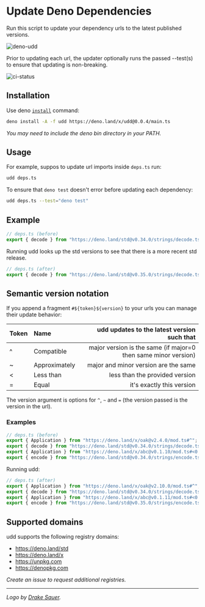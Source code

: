 # Update Deno Dependencies

Run this script to update your dependency urls to the latest published versions.

![deno-udd](https://user-images.githubusercontent.com/1931852/76134819-37add280-5fd6-11ea-96c3-adbd57cfa68c.jpg)

Prior to updating each url, the updater optionally runs the passed --test(s)
to ensure that updating is non-breaking.

![ci-status](https://github.com/hayd/deno-udd/workflows/ci/badge.svg)

## Installation

Use deno [`install`](https://deno.land/std/manual.md#installing-executable-scripts) command:

```sh
deno install -A -f udd https://deno.land/x/udd@0.0.4/main.ts
```
_You may need to include the deno bin directory in your PATH._

## Usage

For example, suppos to update url imports inside `deps.ts` run:

```sh
udd deps.ts
```

To ensure that `deno test` doesn't error before updating each dependency:

```sh
udd deps.ts --test="deno test"
```

## Example

```ts
// deps.ts (before)
export { decode } from "https://deno.land/std@v0.34.0/strings/decode.ts";
```

Running udd looks up the std versions to see that there is a more recent std release.

```ts
// deps.ts (after)
export { decode } from "https://deno.land/std@v0.35.0/strings/decode.ts";
```

## Semantic version notation

If you append a fragment `#${token}${version}` to your urls you can manage their update behavior:

| Token | Name | udd updates to the latest version such that |
| :---  | :--- |     ---: |
| ^ | Compatible    | major version is the same (if major=0 then same minor version) |
| ~ | Approximately | major and minor version are the same |
| < | Less than     | less than the provided version |
| = | Equal         | it's exactly this version |

The version argument is options for `^`, `~` and `=` (the version passed is the version in the url).

### Examples

```ts
// deps.ts (before)
export { Application } from "https://deno.land/x/oak@v2.4.0/mod.ts#^";
export { decode } from "https://deno.land/std@v0.34.0/strings/decode.ts#=";
export { Application } from "https://deno.land/x/abc@v0.1.10/mod.ts#<0.2.0";
export { encode } from "https://deno.land/std@v0.34.0/strings/encode.ts#~";
```

Running udd:

```ts
// deps.ts (after)
export { Application } from "https://deno.land/x/oak@v2.10.0/mod.ts#^";
export { decode } from "https://deno.land/std@v0.34.0/strings/decode.ts#=";
export { Application } from "https://deno.land/x/abc@v0.1.11/mod.ts#<0.2.0";
export { encode } from "https://deno.land/std@v0.35.0/strings/encode.ts#~";
```

## Supported domains

udd supports the following registry domains:

- https://deno.land/std
- https://deno.land/x
- https://unpkg.com
- https://denopkg.com

_Create an issue to request additional registries._

---

_Logo by [Drake Sauer](http://clipart-library.com/clipart/6ir6AMoKT.htm)._
